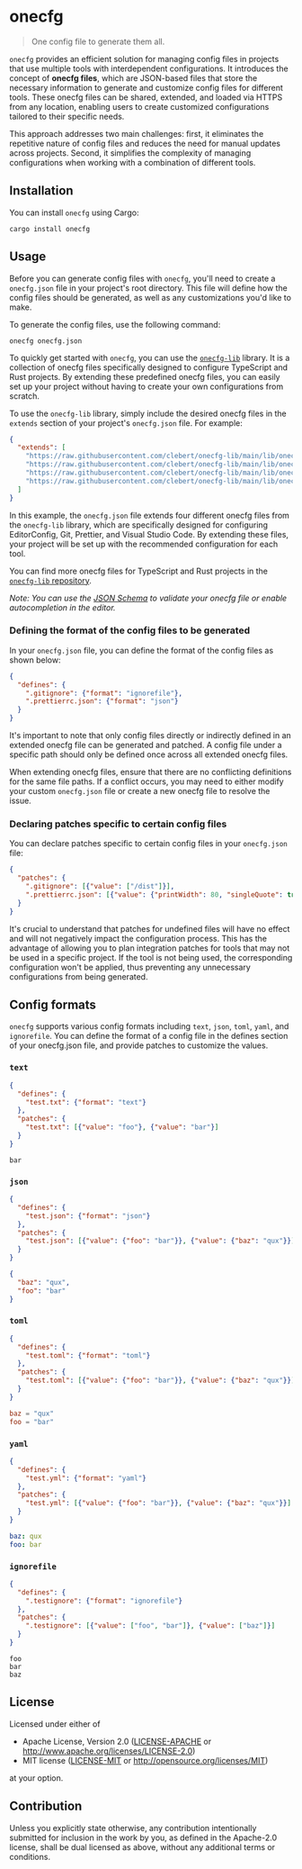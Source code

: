 # onecfg

> One config file to generate them all.

`onecfg` provides an efficient solution for managing config files in projects
that use multiple tools with interdependent configurations. It introduces the
concept of **onecfg files**, which are JSON-based files that store the necessary
information to generate and customize config files for different tools. These
onecfg files can be shared, extended, and loaded via HTTPS from any location,
enabling users to create customized configurations tailored to their specific
needs.

This approach addresses two main challenges: first, it eliminates the repetitive
nature of config files and reduces the need for manual updates across projects.
Second, it simplifies the complexity of managing configurations when working
with a combination of different tools.

## Installation

You can install `onecfg` using Cargo:

```
cargo install onecfg
```

## Usage

Before you can generate config files with `onecfg`, you'll need to create a
`onecfg.json` file in your project's root directory. This file will define how
the config files should be generated, as well as any customizations you'd like
to make.

To generate the config files, use the following command:

```
onecfg onecfg.json
```

To quickly get started with `onecfg`, you can use the
[`onecfg-lib`](https://github.com/clebert/onecfg-lib) library. It is a
collection of onecfg files specifically designed to configure TypeScript and
Rust projects. By extending these predefined onecfg files, you can easily set up
your project without having to create your own configurations from scratch.

To use the `onecfg-lib` library, simply include the desired onecfg files in the
`extends` section of your project's `onecfg.json` file. For example:

```json
{
  "extends": [
    "https://raw.githubusercontent.com/clebert/onecfg-lib/main/lib/onecfg-editorconfig.json",
    "https://raw.githubusercontent.com/clebert/onecfg-lib/main/lib/onecfg-git.json",
    "https://raw.githubusercontent.com/clebert/onecfg-lib/main/lib/onecfg-prettier.json",
    "https://raw.githubusercontent.com/clebert/onecfg-lib/main/lib/onecfg-vscode.json"
  ]
}
```

In this example, the `onecfg.json` file extends four different onecfg files from
the `onecfg-lib` library, which are specifically designed for configuring
EditorConfig, Git, Prettier, and Visual Studio Code. By extending these files,
your project will be set up with the recommended configuration for each tool.

You can find more onecfg files for TypeScript and Rust projects in the
[`onecfg-lib` repository](https://github.com/clebert/onecfg-lib).

_Note: You can use the
[JSON Schema](https://github.com/clebert/onecfg-rust/blob/main/schema.json) to
validate your onecfg file or enable autocompletion in the editor._

### Defining the format of the config files to be generated

In your `onecfg.json` file, you can define the format of the config files as
shown below:

```json
{
  "defines": {
    ".gitignore": {"format": "ignorefile"},
    ".prettierrc.json": {"format": "json"}
  }
}
```

It's important to note that only config files directly or indirectly defined in
an extended onecfg file can be generated and patched. A config file under a
specific path should only be defined once across all extended onecfg files.

When extending onecfg files, ensure that there are no conflicting definitions
for the same file paths. If a conflict occurs, you may need to either modify
your custom `onecfg.json` file or create a new onecfg file to resolve the issue.

### Declaring patches specific to certain config files

You can declare patches specific to certain config files in your `onecfg.json`
file:

```json
{
  "patches": {
    ".gitignore": [{"value": ["/dist"]}],
    ".prettierrc.json": [{"value": {"printWidth": 80, "singleQuote": true}}]
  }
}
```

It's crucial to understand that patches for undefined files will have no effect
and will not negatively impact the configuration process. This has the advantage
of allowing you to plan integration patches for tools that may not be used in a
specific project. If the tool is not being used, the corresponding configuration
won't be applied, thus preventing any unnecessary configurations from being
generated.

## Config formats

`onecfg` supports various config formats including `text`, `json`, `toml`,
`yaml`, and `ignorefile`. You can define the format of a config file in the
defines section of your onecfg.json file, and provide patches to customize the
values.

### `text`

```json
{
  "defines": {
    "test.txt": {"format": "text"}
  },
  "patches": {
    "test.txt": [{"value": "foo"}, {"value": "bar"}]
  }
}
```

```
bar
```

### `json`

```json
{
  "defines": {
    "test.json": {"format": "json"}
  },
  "patches": {
    "test.json": [{"value": {"foo": "bar"}}, {"value": {"baz": "qux"}}]
  }
}
```

```json
{
  "baz": "qux",
  "foo": "bar"
}
```

### `toml`

```json
{
  "defines": {
    "test.toml": {"format": "toml"}
  },
  "patches": {
    "test.toml": [{"value": {"foo": "bar"}}, {"value": {"baz": "qux"}}]
  }
}
```

```toml
baz = "qux"
foo = "bar"
```

### `yaml`

```json
{
  "defines": {
    "test.yml": {"format": "yaml"}
  },
  "patches": {
    "test.yml": [{"value": {"foo": "bar"}}, {"value": {"baz": "qux"}}]
  }
}
```

```yaml
baz: qux
foo: bar
```

### `ignorefile`

```json
{
  "defines": {
    ".testignore": {"format": "ignorefile"}
  },
  "patches": {
    ".testignore": [{"value": ["foo", "bar"]}, {"value": ["baz"]}]
  }
}
```

```
foo
bar
baz
```

## License

Licensed under either of

- Apache License, Version 2.0 ([LICENSE-APACHE](LICENSE-APACHE) or
  http://www.apache.org/licenses/LICENSE-2.0)
- MIT license ([LICENSE-MIT](LICENSE-MIT) or http://opensource.org/licenses/MIT)

at your option.

## Contribution

Unless you explicitly state otherwise, any contribution intentionally submitted
for inclusion in the work by you, as defined in the Apache-2.0 license, shall be
dual licensed as above, without any additional terms or conditions.

